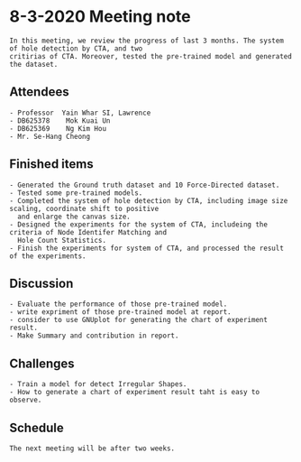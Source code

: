 # 8-3-2020 Meeting note
    In this meeting, we review the progress of last 3 months. The system of hole detection by CTA, and two
    critirias of CTA. Moreover, tested the pre-trained model and generated the dataset.
    
## Attendees
    - Professor  Yain Whar SI, Lawrence
    - DB625378    Mok Kuai Un
    - DB625369    Ng Kim Hou
    - Mr. Se-Hang Cheong
    
## Finished items
    - Generated the Ground truth dataset and 10 Force-Directed dataset.
    - Tested some pre-trained models.
    - Completed the system of hole detection by CTA, including image size scaling, coordinate shift to positive 
      and enlarge the canvas size. 
    - Designed the experiments for the system of CTA, includeing the criteria of Node Identifer Matching and 
      Hole Count Statistics.
    - Finish the experiments for system of CTA, and processed the result of the experiments.

## Discussion
    - Evaluate the performance of those pre-trained model.
    - write expriment of those pre-trained model at report.
    - consider to use GNUplot for generating the chart of experiment result.
    - Make Summary and contribution in report.

## Challenges
    - Train a model for detect Irregular Shapes.
    - How to generate a chart of experiment result taht is easy to observe.  

## Schedule
    The next meeting will be after two weeks.
